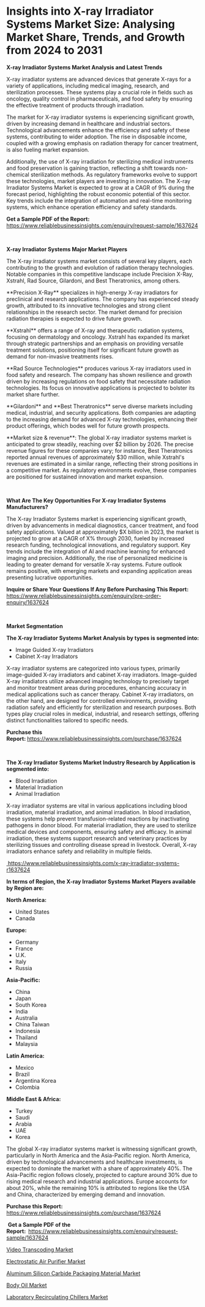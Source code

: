 <p><h1>Insights into X-ray Irradiator Systems Market Size: Analysing Market Share, Trends, and Growth from 2024 to 2031</h1></p><p><strong>X-ray Irradiator Systems Market Analysis and Latest Trends</strong></p>
<p><p>X-ray irradiator systems are advanced devices that generate X-rays for a variety of applications, including medical imaging, research, and sterilization processes. These systems play a crucial role in fields such as oncology, quality control in pharmaceuticals, and food safety by ensuring the effective treatment of products through irradiation.</p><p>The market for X-ray irradiator systems is experiencing significant growth, driven by increasing demand in healthcare and industrial sectors. Technological advancements enhance the efficiency and safety of these systems, contributing to wider adoption. The rise in disposable income, coupled with a growing emphasis on radiation therapy for cancer treatment, is also fueling market expansion.</p><p>Additionally, the use of X-ray irradiation for sterilizing medical instruments and food preservation is gaining traction, reflecting a shift towards non-chemical sterilization methods. As regulatory frameworks evolve to support these technologies, market players are investing in innovation. The X-ray Irradiator Systems Market is expected to grow at a CAGR of 9% during the forecast period, highlighting the robust economic potential of this sector. Key trends include the integration of automation and real-time monitoring systems, which enhance operation efficiency and safety standards.</p></p>
<p><strong>Get a Sample PDF of the Report:&nbsp;</strong> <a href="https://www.reliablebusinessinsights.com/enquiry/request-sample/1637624">https://www.reliablebusinessinsights.com/enquiry/request-sample/1637624</a></p>
<p>&nbsp;</p>
<p><strong>X-ray Irradiator Systems Major Market Players</strong></p>
<p><p>The X-ray irradiator systems market consists of several key players, each contributing to the growth and evolution of radiation therapy technologies. Notable companies in this competitive landscape include Precision X-Ray, Xstrahl, Rad Source, Gilardoni, and Best Theratronics, among others.</p><p>**Precision X-Ray** specializes in high-energy X-ray irradiators for preclinical and research applications. The company has experienced steady growth, attributed to its innovative technologies and strong client relationships in the research sector. The market demand for precision radiation therapies is expected to drive future growth.</p><p>**Xstrahl** offers a range of X-ray and therapeutic radiation systems, focusing on dermatology and oncology. Xstrahl has expanded its market through strategic partnerships and an emphasis on providing versatile treatment solutions, positioning itself for significant future growth as demand for non-invasive treatments rises.</p><p>**Rad Source Technologies** produces various X-ray irradiators used in food safety and research. The company has shown resilience and growth driven by increasing regulations on food safety that necessitate radiation technologies. Its focus on innovative applications is projected to bolster its market share further.</p><p>**Gilardoni** and **Best Theratronics** serve diverse markets including medical, industrial, and security applications. Both companies are adapting to the increasing demand for advanced X-ray technologies, enhancing their product offerings, which bodes well for future growth prospects.</p><p>**Market size & revenue**: The global X-ray irradiator systems market is anticipated to grow steadily, reaching over $2 billion by 2026. The precise revenue figures for these companies vary; for instance, Best Theratronics reported annual revenues of approximately $30 million, while Xstrahl's revenues are estimated in a similar range, reflecting their strong positions in a competitive market. As regulatory environments evolve, these companies are positioned for sustained innovation and market expansion.</p></p>
<p>&nbsp;</p>
<p><strong>What Are The Key Opportunities For X-ray Irradiator Systems Manufacturers?</strong></p>
<p><p>The X-ray Irradiator Systems market is experiencing significant growth, driven by advancements in medical diagnostics, cancer treatment, and food safety applications. Valued at approximately $X billion in 2023, the market is projected to grow at a CAGR of X% through 2030, fueled by increased research funding, technological innovations, and regulatory support. Key trends include the integration of AI and machine learning for enhanced imaging and precision. Additionally, the rise of personalized medicine is leading to greater demand for versatile X-ray systems. Future outlook remains positive, with emerging markets and expanding application areas presenting lucrative opportunities.</p></p>
<p><strong>Inquire or Share Your Questions If Any Before Purchasing This Report:</strong> <a href="https://www.reliablebusinessinsights.com/enquiry/pre-order-enquiry/1637624">https://www.reliablebusinessinsights.com/enquiry/pre-order-enquiry/1637624</a></p>
<p>&nbsp;</p>
<p><strong>Market Segmentation</strong></p>
<p><strong>The X-ray Irradiator Systems Market Analysis by types is segmented into:</strong></p>
<p><ul><li>Image Guided X-ray Irradiators</li><li>Cabinet X-ray Irradiators</li></ul></p>
<p><p>X-ray irradiator systems are categorized into various types, primarily image-guided X-ray irradiators and cabinet X-ray irradiators. Image-guided X-ray irradiators utilize advanced imaging technology to precisely target and monitor treatment areas during procedures, enhancing accuracy in medical applications such as cancer therapy. Cabinet X-ray irradiators, on the other hand, are designed for controlled environments, providing radiation safely and efficiently for sterilization and research purposes. Both types play crucial roles in medical, industrial, and research settings, offering distinct functionalities tailored to specific needs.</p></p>
<p><strong>Purchase this Report:&nbsp;</strong><a href="https://www.reliablebusinessinsights.com/purchase/1637624">https://www.reliablebusinessinsights.com/purchase/1637624</a></p>
<p>&nbsp;</p>
<p><strong>The X-ray Irradiator Systems Market Industry Research by Application is segmented into:</strong></p>
<p><ul><li>Blood Irradiation</li><li>Material Irradiation</li><li>Animal Irradiation</li></ul></p>
<p><p>X-ray irradiator systems are vital in various applications including blood irradiation, material irradiation, and animal irradiation. In blood irradiation, these systems help prevent transfusion-related reactions by inactivating pathogens in donor blood. For material irradiation, they are used to sterilize medical devices and components, ensuring safety and efficacy. In animal irradiation, these systems support research and veterinary practices by sterilizing tissues and controlling disease spread in livestock. Overall, X-ray irradiators enhance safety and reliability in multiple fields.</p></p>
<p><a href="https://www.reliablebusinessinsights.com/x-ray-irradiator-systems-r1637624">&nbsp;https://www.reliablebusinessinsights.com/x-ray-irradiator-systems-r1637624</a></p>
<p><strong>In terms of Region, the X-ray Irradiator Systems Market Players available by Region are:</strong></p>
<p>
    <p> <strong> North America: </strong>
        <ul>
            <li>United States</li>
            <li>Canada</li>
        </ul>
        </p> 
    <p> <strong> Europe: </strong>
        <ul>
            <li>Germany</li>
            <li>France</li>
            <li>U.K.</li>
            <li>Italy</li>
            <li>Russia</li>
        </ul>
        </p> 
    <p> <strong> Asia-Pacific: </strong>
        <ul>
            <li>China</li>
            <li>Japan</li>
            <li>South Korea</li>
            <li>India</li>
            <li>Australia</li>
            <li>China Taiwan</li>
            <li>Indonesia</li>
            <li>Thailand</li>
            <li>Malaysia</li>
        </ul>
        </p> 
    <p> <strong> Latin America: </strong>
        <ul>
            <li>Mexico</li>
            <li>Brazil</li>
            <li>Argentina Korea</li>
            <li>Colombia</li>
        </ul>
        </p> 
    <p> <strong> Middle East & Africa: </strong>
        <ul>
            <li>Turkey</li>
            <li>Saudi</li>
            <li>Arabia</li>
            <li>UAE</li>
            <li>Korea</li>
        </ul>
    </p>
    </p>
<p><p>The global X-ray irradiator systems market is witnessing significant growth, particularly in North America and the Asia-Pacific region. North America, driven by technological advancements and healthcare investments, is expected to dominate the market with a share of approximately 40%. The Asia-Pacific region follows closely, projected to capture around 30% due to rising medical research and industrial applications. Europe accounts for about 20%, while the remaining 10% is attributed to regions like the USA and China, characterized by emerging demand and innovation.</p></p>
<p><strong>Purchase this Report: </strong><a href="https://www.reliablebusinessinsights.com/purchase/1637624">https://www.reliablebusinessinsights.com/purchase/1637624</a></p>
<p>&nbsp;<strong>Get a Sample PDF of the Report:&nbsp;&nbsp;</strong><a href="https://www.reliablebusinessinsights.com/enquiry/request-sample/1637624">https://www.reliablebusinessinsights.com/enquiry/request-sample/1637624</a></p>
<p><strong></strong></p>
<p><p><a href="https://www.linkedin.com/pulse/analyzing-video-transcoding-market-dynamics-growth-drivers-f1hoe">Video Transcoding Market</a></p><p><a href="https://issuu.com/reportprime-2/docs/electrostatic-air-purifier-market-s_7302c2efabab15">Electrostatic Air Purifier Market</a></p><p><a href="https://github.com/MariaWashington76/Market-Research-Report-List-1/blob/main/aluminum-silicon-carbide-packaging-material-market.md">Aluminum Silicon Carbide Packaging Material Market</a></p><p><a href="https://issuu.com/reportprime-2/docs/body-oil-market-size-2030.pptx_27d69faec94e56">Body Oil Market</a></p><p><a href="https://medium.com/@mikki1wtym/unveiling-market-trends-global-laboratory-recirculating-chillers-market-growth-and-regional-54ab43ba759c?postPublishedType=repub">Laboratory Recirculating Chillers Market</a></p></p>
